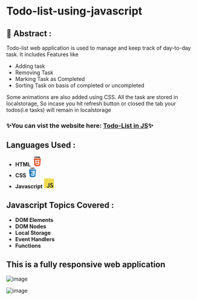 # Todo-list-using-javascript
<h2>📙 Abstract :</h2>
<p>Todo-list web application is used to manage and keep track of day-to-day task.
  It includes Features like
  <ul>
    <li>Adding task</li>
    <li>Removing Task</li>
    <li>Marking Task as Completed</li>
    <li>Sorting Task on basis of completed or uncompleted</li>
  </ul>
  Some animations are also added using CSS. All the task are stored in localstorage, So incase you hit refresh button or closed the tab your todos(i.e tasks) will remain in localstorage
</p>

<h3>✨You can vist the website here: <a href="https://yashbrid03.github.io/Todo-list-using-javascript/">Todo-List in JS</a>✨</h3>

<h2>Languages Used : </h2>
<ul>
  <li><b>HTML</b> <img alt="HTML5" width="26px" src="https://raw.githubusercontent.com/github/explore/80688e429a7d4ef2fca1e82350fe8e3517d3494d/topics/html/html.png" /></li>
  <li><b>CSS</b> <img alt="CSS3" width="26px" src="https://raw.githubusercontent.com/github/explore/80688e429a7d4ef2fca1e82350fe8e3517d3494d/topics/css/css.png" /></li>
  <li><b>Javascript</b> <img alt="JavaScript" width="26px" src="https://raw.githubusercontent.com/github/explore/80688e429a7d4ef2fca1e82350fe8e3517d3494d/topics/javascript/javascript.png" /></li>
 </ul>
 
 <h2>Javascript Topics Covered :</h2>
 <ul>
  <li><b>DOM Elements</b></li>
  <li><b>DOM Nodes</b></li>
  <li><b>Local Storage</b></li>
  <li><b>Event Handlers</b></li>
  <li><b>Functions</b></li>
  </ul>
  
<h2>This is a fully responsive web application</h2>

![image](https://user-images.githubusercontent.com/65955929/110611126-ee79fb00-81b4-11eb-876c-e9a0040cb9e7.png)

![image](https://user-images.githubusercontent.com/65955929/110611214-05205200-81b5-11eb-837f-1dcded174730.png)
